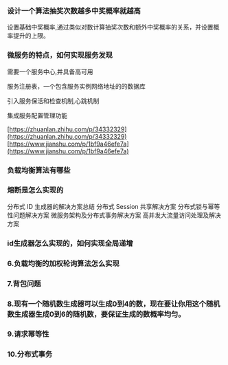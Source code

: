 ### 设计一个算法抽奖次数越多中奖概率就越高

设置基础中奖概率,通过类似对数计算抽奖次数和额外中奖概率的关系，并设置概率提升的上限。

### 微服务的特点，如何实现服务发现

需要一个服务中心,并具备高可用

服务注册表，一个包含服务实例网络地址的的数据库

引入服务保活和检查机制,心跳机制

集成服务配置管理功能

[https://zhuanlan.zhihu.com/p/34332329](https://zhuanlan.zhihu.com/p/34332329)
[https://www.jianshu.com/p/1bf9a46efe7a](https://www.jianshu.com/p/1bf9a46efe7a)

### 负载均衡算法有哪些

### 熔断是怎么实现的

分布式 ID 生成器的解决方案总结
分布式 Session 共享解决方案
分布式锁与幂等性问题解决方案
微服务架构及分布式事务解决方案
高并发大流量访问处理及解决方案

### id生成器怎么实现的，如何实现全局递增

### 6.负载均衡的加权轮询算法怎么实现

### 7.背包问题

### 8.现有一个随机数生成器可以生成0到4的数，现在要让你用这个随机数生成器生成0到6的随机数，要保证生成的数概率均匀。

### 9.请求幂等性

### 10.分布式事务

